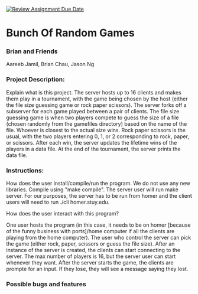 [![Review Assignment Due Date](https://classroom.github.com/assets/deadline-readme-button-24ddc0f5d75046c5622901739e7c5dd533143b0c8e959d652212380cedb1ea36.svg)](https://classroom.github.com/a/SQs7pKlr)
# Bunch Of Random Games 

### Brian and Friends

Aareeb Jamil, Brian Chau, Jason Ng
       
### Project Description:

Explain what is this project.
The server hosts up to 16 clients and makes them play in a tournament, with the game being chosen by the host (either the file size guessing game or rock paper scissors). The server forks off a subserver for each game played between a pair of clients. The file size guessing game is when two players compete to guess the size of a file (chosen randomly from the gamefiles directory) based on the name of the file. Whoever is closest to the actual size wins. Rock paper scissors is the usual, with the two players entering 0, 1, or 2 corresponding to rock, paper, or scissors. After each win, the server updates the lifetime wins of the players in a data file. At the end of the tournament, the server prints the data file.

### Instructions:

How does the user install/compile/run the program.
We do not use any new libraries. Compile using "make compile". The server user will run make server. For our purposes, the server has to be run from homer and the client users will need to run ./cli homer.stuy.edu. 

How does the user interact with this program?

One user hosts the program (in this case, it needs to be on homer [because of the funny business with ports]/home computer if all the clients are playing from the home computer). The user who control the server can pick the game (either rock, paper, scissors or guess the file size). After an instance of the server is created, the clients can start connecting to the server. The max number of players is 16, but the server user can start whenever they want. 
After the server starts the game, the clients are prompte for an input. If they lose, they will see a message saying they lost. 

### Possible bugs and features 
```


```